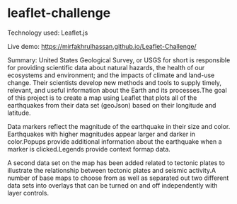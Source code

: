 # leaflet-challenge
Technology used: Leaflet.js

Live demo: https://mirfakhrulhassan.github.io/Leaflet-Challenge/

Summary: United States Geological Survey, or USGS for short is responsible for providing scientific data about natural hazards, the health of our ecosystems and environment; and the impacts of climate and land-use change. Their scientists develop new methods and tools to supply timely, relevant, and useful information about the Earth and its processes.The goal of this project is to create a map using Leaflet that plots all of the earthquakes from their data set (geoJson) based on their longitude and latitude.

Data markers reflect the magnitude of the earthquake in their size and color. Earthquakes with higher magnitudes appear larger and darker in color.Popups provide additional information about the earthquake when a marker is clicked.Legends provide context formap data.

A second data set on the map has been added related to tectonic plates to illustrate the relationship between tectonic plates and seismic activity.A number of base maps to choose from as well as separated out two different data sets into overlays that can be turned on and off independently with layer controls.
